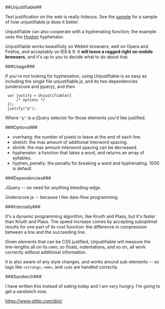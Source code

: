 ##Unjustifiable##

Text justification on the web is really hideous. See the
[sample](http://diiq.org/unjustifiable/example/example.html) for a
sample of how unjustifiable.js does it better.

Unjustifiable can also cooperate with a hyphenating function; the
example uses the [Hypher](https://github.com/bramstein/hypher)
hyphenator.

Unjustifiable works beautifully on Webkit browsers, well on Opera and
Firefox, and acceptably on IE8 & 9. It **will leave a ragged right on
mobile browsers**, and it's up to you to decide what to
do about that.

###Usage###

If you're not looking for hyphenation, using Unjustifiable is as easy
as including the single file unjustifiable.js, and its two
dependencies (underscore and jquery), and then

```
 var justify = Unjustifiable({
     /* options */
 });
 justify("p");
```

Where `"p"` is a jQuery selector for those elements you'd like
justified.

###Options###

- overhang: the number of pixels to leave at the end of each line.
- stretch: the max amount of additional interword spacing.
- shrink: the max amount interword spacing can be decreased.
- hyphenator: a function that takes a word, and returns an array of syllables.
- hyphen_penalty: the penalty for breaking a word and hyphenating. 1000 is default.

###Dependencies###

JQuery -- no need for anything bleeding-edge.

Underscore.js -- because I like data-flow programming.

###Internally###

It's a dynamic programming algorithm, like Knuth and Plass, but it's
faster than Knuth and Plass. The speed increase comes by accepting
suboptimal results for one part of its cost function: the difference
in compression between a line and the succeeding line.

Given elements that can be CSS justified, Unjustifiable will measure
the line-lengths all on its own; so floats, indentations, and so on,
all work correctly without additional information.

It is also aware of any style changes, and works around sub-elements
-- so tags like `<strong>`, `<em>`, and `code` are handled correctly.

###Sandwich###

I have written this instead of eating today and I am very hungry. I'm
going to get a sandwich now.

https://www.gittip.com/diiq/